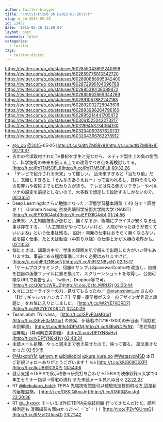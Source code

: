 ```yaml
---
author: twitter-blogger
title: "\n\t\t\t\t@o_ob @2015-05-26\t\t"
slug: o_ob-2015-05-26
id: 12452
date: '2015-05-26 12:00:00'
layout: post
comments: false
categories:
  - twitter
tags:
  - twitter-digest
---
```


https://twitter.com/o_ob/statuses/602855043692240896 https://twitter.com/o_ob/statuses/602859776813342720 https://twitter.com/o_ob/statuses/602860888995942400 https://twitter.com/o_ob/statuses/602872990104096768 https://twitter.com/o_ob/statuses/602885310138089472 https://twitter.com/o_ob/statuses/602885662669344769 https://twitter.com/o_ob/statuses/602891057882247168 https://twitter.com/o_ob/statuses/602892002728943616 https://twitter.com/o_ob/statuses/602893996264796160 https://twitter.com/o_ob/statuses/602895214441705472 https://twitter.com/o_ob/statuses/603061525243273217 https://twitter.com/o_ob/statuses/603189453734064130 https://twitter.com/o_ob/statuses/603204090357620737 https://twitter.com/o_ob/statuses/603204366762278912  

*   [@o_ob](https://twitter.com/o_ob) [@2015](https://twitter.com/2015)-05-25 [http://t.co/adtNZM8Rx8](http://t.co/adtNZM8Rx8) [00:13:37](https://twitter.com/o_ob/statuses/602855043692240896)
*   去年の今頃取材されたTV番組を学生と見ながら、メディア製作上の負の側面と、科学技術の未来を伝える上での改善すべき点を再検討してる。 [http://t.co/Px71M5OFLl](http://t.co/Px71M5OFLl) [00:32:26](https://twitter.com/o_ob/statuses/602859776813342720)
*   「テレビで紹介される未来」って難しい。 近未来すぎると「当たり前」だし、乖離しすぎると「そんなのありえねー」って言われるし、技術そのものの影響力や複雑さでも伝わり方が違う。 テレビは見る側のリテラシーやペルソナの設定を前提としないので、大多数で想定して設計するしかないので。 [00:36:51](https://twitter.com/o_ob/statuses/602860888995942400)
*   Deep Learningおさらい勉強になった／深層学習基本語彙（ 40 分で！図付き！） Graham Neubig 奈良先端科学技術大学院大学 (NAIST) [http://t.co/EF1XIlG4xb](http://t.co/EF1XIlG4xb) [01:24:56](https://twitter.com/o_ob/statuses/602872990104096768)
*   近未来、人工知能技術が進むと、無くなるか、極端にプライスが安くなる仕事は存在する。 「人工知能がやってもいいけど、人間がやったほうが安くていいよね」という仕事は残る。 設計・開発の仕事はおそらく無くならない。絵を描く仕事、たとえば動画（中割り以降）の仕事とかが人機の境界かも。 [02:13:53](https://twitter.com/o_ob/statuses/602885310138089472)
*   悩むときは、講義の中で、学生の理解を肌で掴んで出題した方がいい時もありますね。事前にある程度準備しておく必要はありますけど。 [https://t.co/hlFRZN8scN](https://t.co/hlFRZN8scN) [02:15:17](https://twitter.com/o_ob/statuses/602885662669344769)
*   「ゲームプログラミング」宿題6 サンプルSpacewarControlを改造し、自機を独自の画像ファイルに置き換えて、スクリーンショットを取得し、公開可能なURLで報告せよ。 Twitter、Dropbox等で可。 [http://t.co/J0sfcJWRU2](http://t.co/J0sfcJWRU2) [02:36:44](https://twitter.com/o_ob/statuses/602891057882247168)
*   久々にコピーライターの力、見せてもらったわ／ [@otanoshimi_ex](https://twitter.com/otanoshimi_ex) さんの「【ビリギャル vs ハンカチ？】早慶・慶早戦ポスターのデザインが秀逸と話題に」をお気に入りにしました。 [http://t.co/W2YE7KDRD7](http://t.co/W2YE7KDRD7) [02:40:29](https://twitter.com/o_ob/statuses/602892002728943616)
*   TeamLabの「Nirvana」 [http://t.co/SPyF0aMGbr](http://t.co/SPyF0aMGbr) の原案、伊藤若冲(1716-1800)の升目画「鳥獣花木図屏風」 [http://t.co/I8RpNDPkfN](http://t.co/I8RpNDPkfN) 「樹花鳥獣図屏風」（静岡県立美術館） [http://t.co/vDPfYN8xHv](http://t.co/vDPfYN8xHv) [02:48:24](https://twitter.com/o_ob/statuses/602893996264796160)
*   未読メール処理、やっと週末まで巻き戻せたので、帰って寝る。 論文書きたかった [02:53:15](https://twitter.com/o_ob/statuses/602895214441705472)
*   [@MakotoYM](https://twitter.com/MakotoYM) [@tnym_tt](https://twitter.com/tnym_tt) [@bibliobibi](https://twitter.com/bibliobibi) [@kure_kure_zo](https://twitter.com/kure_kure_zo) [@WatasyoMSD](https://twitter.com/WatasyoMSD) 本日ご新規フォローありがとうございます！ via [http://t.co/kiUB69CSXP](http://t.co/kiUB69CSXP) [13:54:06](https://twitter.com/o_ob/statuses/603061525243273217)
*   就活支援→TEPIAで展示改修→研究打ち合わせ→TEPIAで映像収録→大学で3年生セミナー指導→帰宅の流れ また未読メール見れぬ日々 [22:22:27](https://twitter.com/o_ob/statuses/603189453734064130)
*   RT [@ikebukuro_hotel](https://twitter.com/ikebukuro_hotel): TEPIA 先端技術館是可以體驗先進技術的地方,這是新的展覽設施。 [http://t.co/O8KIQ8ouJg](http://t.co/O8KIQ8ouJg) [23:20:36](https://twitter.com/o_ob/statuses/603204090357620737)
*   RT [@__hxoxo](https://twitter.com/__hxoxo): そーいえば昨日TEPIA先端技術館 行ってきたんだけど、顔年齢測定も 漫画撮影も面白かった〜( ﹡ˆoˆ﹡ )！ [http://t.co/IPZvfGUmsQ](http://t.co/IPZvfGUmsQ) [23:21:42](https://twitter.com/o_ob/statuses/603204366762278912)